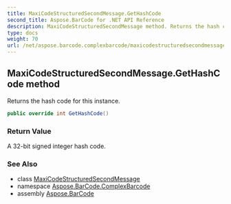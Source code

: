 ```yaml
---
title: MaxiCodeStructuredSecondMessage.GetHashCode
second_title: Aspose.BarCode for .NET API Reference
description: MaxiCodeStructuredSecondMessage method. Returns the hash code for this instance
type: docs
weight: 70
url: /net/aspose.barcode.complexbarcode/maxicodestructuredsecondmessage/gethashcode/
---
```

## MaxiCodeStructuredSecondMessage.GetHashCode method

Returns the hash code for this instance.

```csharp
public override int GetHashCode()
```

### Return Value

A 32-bit signed integer hash code.

### See Also

* class [MaxiCodeStructuredSecondMessage](../)
* namespace [Aspose.BarCode.ComplexBarcode](../../../aspose.barcode.complexbarcode/)
* assembly [Aspose.BarCode](../../../)


